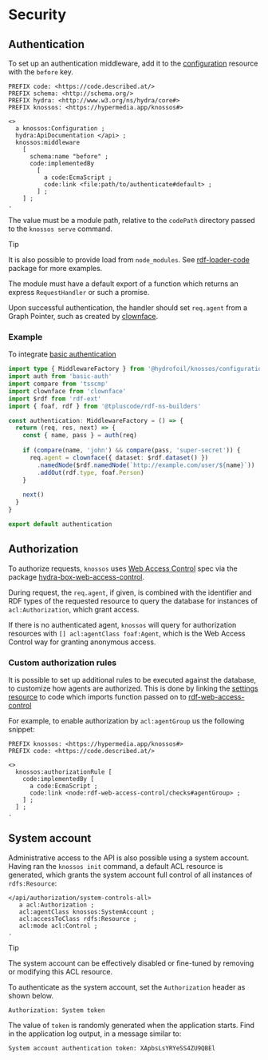 # Security

## Authentication

To set up an authentication middleware, add it to the [configuration](./configuration.md) resource with the `before` key.

```turtle
PREFIX code: <https://code.described.at/>
PREFIX schema: <http://schema.org/>
PREFIX hydra: <http://www.w3.org/ns/hydra/core#>
PREFIX knossos: <https://hypermedia.app/knossos#>

<>
  a knossos:Configuration ;
  hydra:ApiDocumentation </api> ;
  knossos:middleware
    [
      schema:name "before" ;
      code:implementedBy
        [
          a code:EcmaScript ;
          code:link <file:path/to/authenticate#default> ;
        ] ;
    ] ;
.
```

The value must be a module path, relative to the `codePath` directory passed to the `knossos serve` command.

> [!TIP]
> It is also possible to provide load from `node_modules`. See [rdf-loader-code](https://github.com/zazuko/rdf-loader-code) package for more examples.

The module must have a default export of a function which returns an express `RequestHandler` or such a promise.

Upon successful authentication, the handler should set `req.agent` from a Graph Pointer, such as created by [clownface](https://zazuko.github.io/clownface).

### Example

To integrate [basic authentication](https://npm.im/basic-auth)

```typescript
import type { MiddlewareFactory } from '@hydrofoil/knossos/configuration'
import auth from 'basic-auth'
import compare from 'tsscmp' 
import clownface from 'clownface'
import $rdf from 'rdf-ext'
import { foaf, rdf } from '@tpluscode/rdf-ns-builders'

const authentication: MiddlewareFactory = () => {
  return (req, res, next) => {
    const { name, pass } = auth(req)
    
    if (compare(name, 'john') && compare(pass, 'super-secret')) {
      req.agent = clownface({ dataset: $rdf.dataset() })
        .namedNode($rdf.namedNode(`http://example.com/user/${name}`))
        .addOut(rdf.type, foaf.Person)
    }
  
    next()
  }
}

export default authentication
```

## Authorization

To authorize requests, `knossos` uses [Web Access Control](https://www.w3.org/wiki/WebAccessControl) spec via the package [hydra-box-web-access-control](https://npm.im/hydra-box-web-access-control).

During request, the `req.agent`, if given, is combined with the identifier and RDF types of the requested resource to query the database for instances of `acl:Authorization`, which grant access.

If there is no authenticated agent, `knossos` will query for authorization resources with `[] acl:agentClass foaf:Agent`, which is the Web Access Control way for granting anonymous access.

### Custom authorization rules

It is possible to set up additional rules to be executed against the database, to customize how agents are authorized. This is done by linking the [settings resource](configuration.md) to code which imports function passed on to [rdf-web-access-control](https://github.com/hypermedia-app/web-access-control#custom-authorization-checks)

For example, to enable authorization by `acl:agentGroup` us the following snippet:

```turtle
PREFIX knossos: <https://hypermedia.app/knossos#>
PREFIX code: <https://code.described.at/>

<>
  knossos:authorizationRule [
    code:implementedBy [
      a code:EcmaScript ;
      code:link <node:rdf-web-access-control/checks#agentGroup> ;  
    ] ;
  ] ;
.
```

## System account

Administrative access to the API is also possible using a system account. Having ran the `knossos init` command, a default ACL resource is generated, which grants the system account full control of all instances of `rdfs:Resource`:

```turtle
</api/authorization/system-controls-all>
   a acl:Authorization ;
   acl:agentClass knossos:SystemAccount ;
   acl:accessToClass rdfs:Resource ;
   acl:mode acl:Control ;
.
```

> [!TIP]
> The system account can be effectively disabled or fine-tuned by removing or modifying this ACL resource.

To authenticate as the system account, set the `Authorization` header as shown below.

```
Authorization: System token
```

The value of `token` is randomly generated when the application starts. Find in the application log output, in a message similar to:

```
System account authentication token: XApbsLsYRYeSS4ZU9QBEl
```
